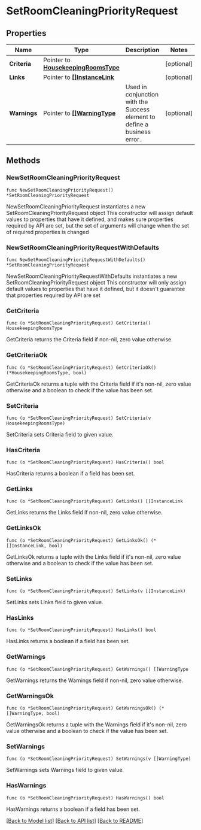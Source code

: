 # SetRoomCleaningPriorityRequest

## Properties

Name | Type | Description | Notes
------------ | ------------- | ------------- | -------------
**Criteria** | Pointer to [**HousekeepingRoomsType**](HousekeepingRoomsType.md) |  | [optional] 
**Links** | Pointer to [**[]InstanceLink**](InstanceLink.md) |  | [optional] 
**Warnings** | Pointer to [**[]WarningType**](WarningType.md) | Used in conjunction with the Success element to define a business error. | [optional] 

## Methods

### NewSetRoomCleaningPriorityRequest

`func NewSetRoomCleaningPriorityRequest() *SetRoomCleaningPriorityRequest`

NewSetRoomCleaningPriorityRequest instantiates a new SetRoomCleaningPriorityRequest object
This constructor will assign default values to properties that have it defined,
and makes sure properties required by API are set, but the set of arguments
will change when the set of required properties is changed

### NewSetRoomCleaningPriorityRequestWithDefaults

`func NewSetRoomCleaningPriorityRequestWithDefaults() *SetRoomCleaningPriorityRequest`

NewSetRoomCleaningPriorityRequestWithDefaults instantiates a new SetRoomCleaningPriorityRequest object
This constructor will only assign default values to properties that have it defined,
but it doesn't guarantee that properties required by API are set

### GetCriteria

`func (o *SetRoomCleaningPriorityRequest) GetCriteria() HousekeepingRoomsType`

GetCriteria returns the Criteria field if non-nil, zero value otherwise.

### GetCriteriaOk

`func (o *SetRoomCleaningPriorityRequest) GetCriteriaOk() (*HousekeepingRoomsType, bool)`

GetCriteriaOk returns a tuple with the Criteria field if it's non-nil, zero value otherwise
and a boolean to check if the value has been set.

### SetCriteria

`func (o *SetRoomCleaningPriorityRequest) SetCriteria(v HousekeepingRoomsType)`

SetCriteria sets Criteria field to given value.

### HasCriteria

`func (o *SetRoomCleaningPriorityRequest) HasCriteria() bool`

HasCriteria returns a boolean if a field has been set.

### GetLinks

`func (o *SetRoomCleaningPriorityRequest) GetLinks() []InstanceLink`

GetLinks returns the Links field if non-nil, zero value otherwise.

### GetLinksOk

`func (o *SetRoomCleaningPriorityRequest) GetLinksOk() (*[]InstanceLink, bool)`

GetLinksOk returns a tuple with the Links field if it's non-nil, zero value otherwise
and a boolean to check if the value has been set.

### SetLinks

`func (o *SetRoomCleaningPriorityRequest) SetLinks(v []InstanceLink)`

SetLinks sets Links field to given value.

### HasLinks

`func (o *SetRoomCleaningPriorityRequest) HasLinks() bool`

HasLinks returns a boolean if a field has been set.

### GetWarnings

`func (o *SetRoomCleaningPriorityRequest) GetWarnings() []WarningType`

GetWarnings returns the Warnings field if non-nil, zero value otherwise.

### GetWarningsOk

`func (o *SetRoomCleaningPriorityRequest) GetWarningsOk() (*[]WarningType, bool)`

GetWarningsOk returns a tuple with the Warnings field if it's non-nil, zero value otherwise
and a boolean to check if the value has been set.

### SetWarnings

`func (o *SetRoomCleaningPriorityRequest) SetWarnings(v []WarningType)`

SetWarnings sets Warnings field to given value.

### HasWarnings

`func (o *SetRoomCleaningPriorityRequest) HasWarnings() bool`

HasWarnings returns a boolean if a field has been set.


[[Back to Model list]](../README.md#documentation-for-models) [[Back to API list]](../README.md#documentation-for-api-endpoints) [[Back to README]](../README.md)


